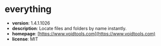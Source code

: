 # everything

- **version**: 1.4.1.1026
- **description**: Locate files and folders by name instantly.
- **homepage**: [https://www.voidtools.com](https://www.voidtools.com)
- **license**: MIT

